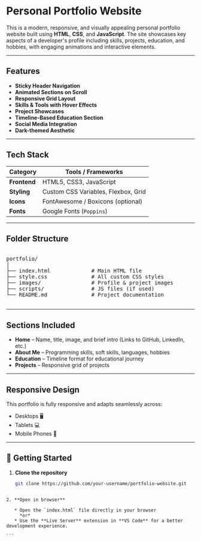 # Personal Portfolio Website

This is a modern, responsive, and visually appealing personal portfolio website built using **HTML**, **CSS**, and **JavaScript**. The site showcases key aspects of a developer's profile including skills, projects, education, and hobbies, with engaging animations and interactive elements.

---

## Features

- **Sticky Header Navigation**
- **Animated Sections on Scroll**
- **Responsive Grid Layout**
- **Skills & Tools with Hover Effects**
- **Project Showcases**
- **Timeline-Based Education Section**
- **Social Media Integration**
- **Dark-themed Aesthetic**

---

## Tech Stack

| Category   | Tools / Frameworks               |
|------------|----------------------------------|
| **Frontend** | HTML5, CSS3, JavaScript |
| **Styling**  | Custom CSS Variables, Flexbox, Grid |
| **Icons**    | FontAwesome / Boxicons (optional) |
| **Fonts**    | Google Fonts (`Poppins`) |

---

## Folder Structure

<pre>

portfolio/
│
├── index.html             # Main HTML file
├── style.css              # All custom CSS styles
├── images/                # Profile & project images
├── scripts/               # JS files (if used)
└── README.md              # Project documentation

</pre>

---

## Sections Included

- **Home** – Name, title, image, and brief intro (Links to GitHub, LinkedIn, etc.)
- **About Me** – Programming skills, soft skills, languages, hobbies 
- **Education** – Timeline format for educational journey    
- **Projects** – Responsive grid of projects   

---

## Responsive Design

This portfolio is fully responsive and adapts seamlessly across:
- Desktops 🖥️  
- Tablets 💻  
- Mobile Phones 📱  

---

## 🚀 Getting Started

1. **Clone the repository**
   ```bash
   git clone https://github.com/your-username/portfolio-website.git
````

2. **Open in browser**

   * Open the `index.html` file directly in your browser
     *or*
   * Use the **Live Server** extension in **VS Code** for a better development experience.

```



